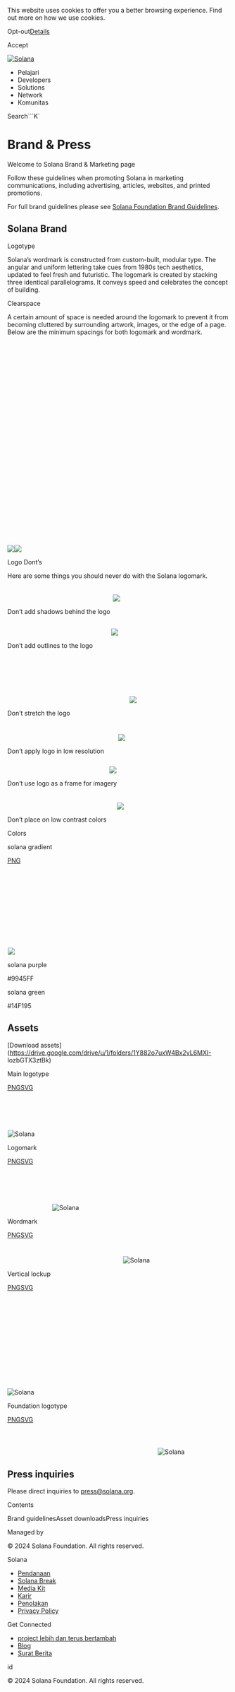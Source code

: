 This website uses cookies to offer you a better browsing experience. Find out
more on how we use cookies.

Opt-out[Details](/id/privacy-policy#collection-of-information)

Accept

[![Solana](/_next/static/media/logotype.e4df684f.svg)](/id)

  * Pelajari
  * Developers
  * Solutions
  * Network
  * Komunitas

Search```K`

# Brand & Press

Welcome to Solana Brand & Marketing page

Follow these guidelines when promoting Solana in marketing communications,
including advertising, articles, websites, and printed promotions.

For full brand guidelines please see [Solana Foundation Brand
Guidelines](https://drive.google.com/file/d/1o8fsSbD6wtRWizBW_3OrNYFtF9ZTr7iQ/view).

## Solana Brand

Logotype

Solana’s wordmark is constructed from custom-built, modular type. The angular
and uniform lettering take cues from 1980s tech aesthetics, updated to feel
fresh and futuristic. The logomark is created by stacking three identical
parallelograms. It conveys speed and celebrates the concept of building.

Clearspace

A certain amount of space is needed around the logomark to prevent it from
becoming cluttered by surrounding artwork, images, or the edge of a page.
Below are the minimum spacings for both logomark and wordmark.

![](data:image/svg+xml,%3csvg%20xmlns=%27http://www.w3.org/2000/svg%27%20version=%271.1%27%20width=%274680%27%20height=%274272%27/%3e)![](/_next/image?url=%2F_next%2Fstatic%2Fmedia%2Fspacing.f0b480df.png&w=3840&q=75)![](/_next/image?url=%2F_next%2Fstatic%2Fmedia%2Fspacing.f0b480df.png&w=3840&q=75)

Logo Dont’s

Here are some things you should never do with the Solana logomark.

![](data:image/svg+xml,%3csvg%20xmlns=%27http://www.w3.org/2000/svg%27%20version=%271.1%27%20width=%27239%27%20height=%2736%27/%3e)![](data:image/gif;base64,R0lGODlhAQABAIAAAAAAAP///yH5BAEAAAAALAAAAAABAAEAAAIBRAA7)![](/_next/static/media/bannedLogos-1.60e959c5.svg)

Don’t add shadows behind the logo

![](data:image/svg+xml,%3csvg%20xmlns=%27http://www.w3.org/2000/svg%27%20version=%271.1%27%20width=%27235%27%20height=%2732%27/%3e)![](data:image/gif;base64,R0lGODlhAQABAIAAAAAAAP///yH5BAEAAAAALAAAAAABAAEAAAIBRAA7)![](/_next/image?url=%2F_next%2Fstatic%2Fmedia%2FbannedLogos-2.13013c38.png&w=640&q=75)

Don’t add outlines to the logo

![](data:image/svg+xml,%3csvg%20xmlns=%27http://www.w3.org/2000/svg%27%20version=%271.1%27%20width=%27277%27%20height=%27108%27/%3e)![](data:image/gif;base64,R0lGODlhAQABAIAAAAAAAP///yH5BAEAAAAALAAAAAABAAEAAAIBRAA7)![](/_next/static/media/bannedLogos-3.d480cd9e.svg)

Don’t stretch the logo

![](data:image/svg+xml,%3csvg%20xmlns=%27http://www.w3.org/2000/svg%27%20version=%271.1%27%20width=%27251%27%20height=%2741%27/%3e)![](data:image/gif;base64,R0lGODlhAQABAIAAAAAAAP///yH5BAEAAAAALAAAAAABAAEAAAIBRAA7)![](/_next/static/media/bannedLogos-4.6cadc9d9.svg)

Don’t apply logo in low resolution

![](data:image/svg+xml,%3csvg%20xmlns=%27http://www.w3.org/2000/svg%27%20version=%271.1%27%20width=%27231%27%20height=%2728%27/%3e)![](data:image/gif;base64,R0lGODlhAQABAIAAAAAAAP///yH5BAEAAAAALAAAAAABAAEAAAIBRAA7)![](/_next/static/media/bannedLogos-5.33731254.svg)

Don’t use logo as a frame for imagery

![](data:image/svg+xml,%3csvg%20xmlns=%27http://www.w3.org/2000/svg%27%20version=%271.1%27%20width=%27248%27%20height=%2737%27/%3e)![](data:image/gif;base64,R0lGODlhAQABAIAAAAAAAP///yH5BAEAAAAALAAAAAABAAEAAAIBRAA7)![](/_next/static/media/bannedLogos-6.2d58fc8f.svg)

Don’t place on low contrast colors

Colors

solana gradient

[PNG](src/img/branding/solanaGradient.jpg)

![](data:image/svg+xml,%3csvg%20xmlns=%27http://www.w3.org/2000/svg%27%20version=%271.1%27%20width=%275440%27%20height=%271888%27/%3e)![](data:image/gif;base64,R0lGODlhAQABAIAAAAAAAP///yH5BAEAAAAALAAAAAABAAEAAAIBRAA7)![](/_next/image?url=%2F_next%2Fstatic%2Fmedia%2FsolanaGradient.a3ffa3d4.jpg&w=3840&q=75)

solana purple

#9945FF

solana green

#14F195

## Assets

[Download
assets](https://drive.google.com/drive/u/1/folders/1Y882o7uxW4Bx2vL6MXI-
IozbGTX3ztBk)

Main logotype

[PNG](src/img/branding/solanaLogo.png)[SVG](src/img/branding/solanaLogo.svg)

![](data:image/svg+xml,%3csvg%20xmlns=%27http://www.w3.org/2000/svg%27%20version=%271.1%27%20width=%27646%27%20height=%2796%27/%3e)![Solana](data:image/gif;base64,R0lGODlhAQABAIAAAAAAAP///yH5BAEAAAAALAAAAAABAAEAAAIBRAA7)![Solana](/_next/static/media/solanaLogo.74d35f7a.svg)

Logomark

[PNG](src/img/branding/solanaLogoMark.png)[SVG](src/img/branding/solanaLogoMark.svg)

![](data:image/svg+xml,%3csvg%20xmlns=%27http://www.w3.org/2000/svg%27%20version=%271.1%27%20width=%27101%27%20height=%2788%27/%3e)![Solana](data:image/gif;base64,R0lGODlhAQABAIAAAAAAAP///yH5BAEAAAAALAAAAAABAAEAAAIBRAA7)![Solana](/_next/static/media/solanaLogoMark.17260911.svg)

Wordmark

[PNG](src/img/branding/solanaWordMark.png)[SVG](src/img/branding/solanaWordMark.svg)

![](data:image/svg+xml,%3csvg%20xmlns=%27http://www.w3.org/2000/svg%27%20version=%271.1%27%20width=%27262%27%20height=%2740%27/%3e)![Solana](data:image/gif;base64,R0lGODlhAQABAIAAAAAAAP///yH5BAEAAAAALAAAAAABAAEAAAIBRAA7)![Solana](/_next/static/media/solanaWordMark.f3024305.svg)

Vertical lockup

[PNG](src/img/branding/solanaVerticalLogo.png)[SVG](src/img/branding/solanaVerticalLogo.svg)

![](data:image/svg+xml,%3csvg%20xmlns=%27http://www.w3.org/2000/svg%27%20version=%271.1%27%20width=%27477%27%20height=%27206%27/%3e)![Solana](data:image/gif;base64,R0lGODlhAQABAIAAAAAAAP///yH5BAEAAAAALAAAAAABAAEAAAIBRAA7)![Solana](/_next/static/media/solanaVerticalLogo.ea17bf74.svg)

Foundation logotype

[PNG](src/img/branding/solanaFoundationLogo.png)[SVG](src/img/branding/solanaFoundationLogo.svg)

![](data:image/svg+xml,%3csvg%20xmlns=%27http://www.w3.org/2000/svg%27%20version=%271.1%27%20width=%27341%27%20height=%2756%27/%3e)![Solana](data:image/gif;base64,R0lGODlhAQABAIAAAAAAAP///yH5BAEAAAAALAAAAAABAAEAAAIBRAA7)![Solana](/_next/static/media/solanaFoundationLogo.2dee0cc5.svg)

## Press inquiries

Please direct inquiries to [press@solana.org](mailto:press@solana.org).

Contents

Brand guidelinesAsset downloadsPress inquiries

Managed by

[](/id)

[](/youtube)[](/twitter)[](/discord)[](/reddit)[](/github)[](/telegram)

© 2024 Solana Foundation. All rights reserved.

Solana

  * [Pendanaan](https://solana.org/grants)
  * [Solana Break](https://break.solana.com/)
  * [Media Kit](/id/branding)
  * [Karir](https://jobs.solana.com/)
  * [Penolakan](/id/tos)
  * [Privacy Policy](/id/privacy-policy)

Get Connected

  * [project lebih dan terus bertambah](/id/ecosystem)
  * [Blog](/id/news)
  * [Surat Berita](/id/newsletter)

id

© 2024 Solana Foundation. All rights reserved.

